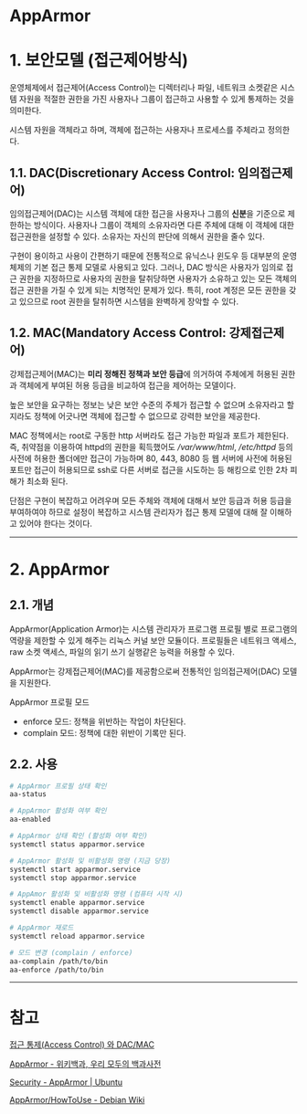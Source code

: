 # AppArmor

# 1. 보안모델 (접근제어방식)

운영체제에서 접근제어(Access Control)는 디렉터리나 파일, 네트워크 소켓같은 시스템 자원을 적절한 권한을 가진 사용자나 그룹이 접근하고 사용할 수 있게 통제하는 것을 의미한다.

시스템 자원을 객체라고 하며, 객체에 접근하는 사용자나 프로세스를 주체라고 정의한다.

## 1.1. DAC(Discretionary Access Control: 임의접근제어)

임의접근제어(DAC)는 시스템 객체에 대한 접근을 사용자나 그룹의 **신분**을 기준으로 제한하는 방식이다. 사용자나 그룹이 객체의 소유자라면 다른 주체에 대해 이 객체에 대한 접근권한을 설정할 수 있다. 소유자는 자신의 판단에 의해서 권한을 줄수 있다.

구현이 용이하고 사용이 간편하기 때문에 전통적으로 유닉스나 윈도우 등 대부분의 운영체제의 기본 접근 통제 모델로 사용되고 있다. 그러나, DAC 방식은 사용자가 임의로 접근 권한을 지정하므로 사용자의 권한을 탈취당하면 사용자가 소유하고 있는 모든 객체의 접근 권한을 가질 수 있게 되는 치명적인 문제가 있다. 특히, root 계정은 모든 권한을 갖고 있으므로 root 권한을 탈취하면 시스템을 완벽하게 장악할 수 있다.

## 1.2. MAC(Mandatory Access Control: 강제접근제어)

강제접근제어(MAC)는 **미리 정해진 정책과 보안 등급**에 의거하여 주체에게 허용된 권한과 객체에게 부여된 허용 등급을 비교하여 접근을 제어하는 모델이다.

높은 보안을 요구하는 정보는 낮은 보안 수준의 주체가 접근할 수 없으며 소유자라고 할지라도 정책에 어긋나면 객체에 접근할 수 없으므로 강력한 보안을 제공한다.

MAC 정책에서는 root로 구동한 http 서버라도 접근 가능한 파일과 포트가 제한된다. 즉, 취약점을 이용하여 httpd의 권한을 획득했어도 */var/www/html*, */etc/httpd* 등의 사전에 허용한 폴더에만 접근이 가능하며 80, 443, 8080 등 웹 서버에 사전에 허용된 포트만 접근이 허용되므로 ssh로 다른 서버로 접근을 시도하는 등 해킹으로 인한 2차 피해가 최소화 된다.

단점은 구현이 복잡하고 어려우며 모든 주체와 객체에 대해서 보안 등급과 허용 등급을 부여하여야 하므로 설정이 복잡하고 시스템 관리자가 접근 통제 모델에 대해 잘 이해하고 있어야 한다는 것이다.

---

# 2. AppArmor

## 2.1. 개념

AppArmor(Application Armor)는 시스템 관리자가 프로그램 프로필 별로 프로그램의 역량을 제한할 수 있게 해주는 리눅스 커널 보안 모듈이다. 프로필들은 네트워크 액세스, raw 소켓 액세스, 파일의 읽기 쓰기 실행같은 능력을 허용할 수 있다.

AppArmor는 강제접근제어(MAC)를 제공함으로써 전통적인 임의접근제어(DAC) 모델을 지원한다.

AppArmor 프로필 모드

- enforce 모드: 정책을 위반하는 작업이 차단된다.
- complain 모드: 정책에 대한 위반이 기록만 된다.

## 2.2. 사용

```bash
# AppArmor 프로필 상태 확인
aa-status

# AppArmor 활성화 여부 확인
aa-enabled

# AppArmor 상태 확인 (활성화 여부 확인)
systemctl status apparmor.service

# AppArmor 활성화 및 비활성화 명령 (지금 당장)
systemctl start apparmor.service
systemctl stop apparmor.service

# AppAmor 활성화 및 비활성화 명령 (컴퓨터 시작 시)
systemctl enable apparmor.service
systemctl disable apparmor.service

# AppArmor 재로드
systemctl reload apparmor.service

# 모드 변경 (complain / enforce)
aa-complain /path/to/bin
aa-enforce /path/to/bin
```

---

# 참고

[접근 통제(Access Control) 와 DAC/MAC](https://www.lesstif.com/ws/access-control-dac-mac-43843837.html)

[AppArmor - 위키백과, 우리 모두의 백과사전](https://ko.wikipedia.org/wiki/AppArmor)

[Security - AppArmor | Ubuntu](https://ubuntu.com/server/docs/security-apparmor)

[AppArmor/HowToUse - Debian Wiki](https://wiki.debian.org/AppArmor/HowToUse)